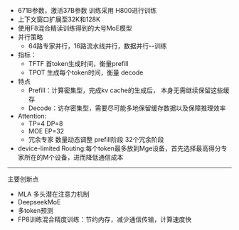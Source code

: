 - 671B参数，激活37B参数 训练采用 H800进行训练
- 上下文窗口扩展至32K和128K
- 使用F8混合精读训练得到的大号MoE模型
- 并行策略
	- 64路专家并行，16路流水线并行，数据并行--训练
- 指标：
	- TFTF 首token生成时间，衡量prefill
	- TPOT 生成每个token时间，衡量 decode
- 特点
	 - Prefill：计算密集型，完成kv cache的生成后， 本身无需继续保留这些缓存
	 - Decode：访存密集型，需要尽可能多地保留缓存数据以及保障推理效率
- Attention:
	- TP=4 DP=8
	- MOE EP=32
	- 冗余专家 数量动态调整 prefill阶段 32个冗余阶段
- device-limited Routing:每个token最多放到Mge设备，首先选择最高得分专家所在的M个设备，进而降低通信成本
----
主要创新点
- MLA 多头潜在注意力机制
- DeepseekMoE
- 多token预测
- FP8训练混合精度训练：节约内存，减少通信传输，计算速度快